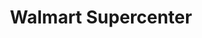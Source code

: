 ---
title: "Walmart Supercenter"
url: /phoenix/walmart-supercenter-west-anthem-way/
shop: Supermarkt
---
